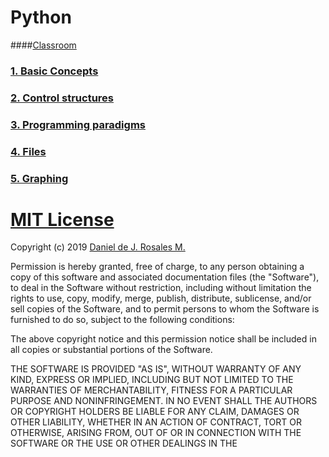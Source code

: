 # Python

####[Classroom](https://classroom.github.com/a/f6W1QBDC)


### [1. Basic Concepts](https://github.com/taller-programacion/Python/tree/master/basics)
### [2. Control structures](https://github.com/taller-programacion/Python/tree/master/data_structures)
### [3. Programming paradigms](https://github.com/taller-programacion/Python/tree/master/functional_programming)
### [4. Files](https://github.com/taller-programacion/Python/tree/master/files)
### [5. Graphing](https://github.com/taller-programacion/Python/tree/master/graphing)

# [MIT License](https://github.com/taller-programacion/Python/blob/master/LICENSE)

Copyright (c) 2019 [Daniel de J. Rosales M.](https://dannascornell.github.io/)

Permission is hereby granted, free of charge, to any person obtaining a copy
of this software and associated documentation files (the "Software"), to deal
in the Software without restriction, including without limitation the rights
to use, copy, modify, merge, publish, distribute, sublicense, and/or sell
copies of the Software, and to permit persons to whom the Software is
furnished to do so, subject to the following conditions:

The above copyright notice and this permission notice shall be included in all
copies or substantial portions of the Software.

THE SOFTWARE IS PROVIDED "AS IS", WITHOUT WARRANTY OF ANY KIND, EXPRESS OR
IMPLIED, INCLUDING BUT NOT LIMITED TO THE WARRANTIES OF MERCHANTABILITY,
FITNESS FOR A PARTICULAR PURPOSE AND NONINFRINGEMENT. IN NO EVENT SHALL THE
AUTHORS OR COPYRIGHT HOLDERS BE LIABLE FOR ANY CLAIM, DAMAGES OR OTHER
LIABILITY, WHETHER IN AN ACTION OF CONTRACT, TORT OR OTHERWISE, ARISING FROM,
OUT OF OR IN CONNECTION WITH THE SOFTWARE OR THE USE OR OTHER DEALINGS IN THE
